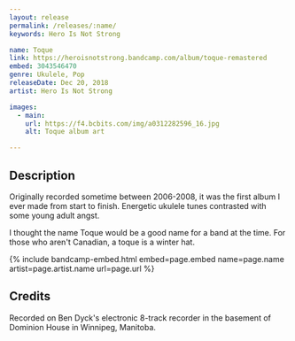 ```yaml
---
layout: release
permalink: /releases/:name/
keywords: Hero Is Not Strong

name: Toque
link: https://heroisnotstrong.bandcamp.com/album/toque-remastered
embed: 3043546470
genre: Ukulele, Pop
releaseDate: Dec 20, 2018
artist: Hero Is Not Strong

images:
  - main:
    url: https://f4.bcbits.com/img/a0312282596_16.jpg
    alt: Toque album art

---
```


## Description

<p>Originally recorded sometime between 2006-2008, it was the first album I ever made from start to finish. Energetic ukulele tunes contrasted with some young adult angst.</p>

<p>I thought the name Toque would be a good name for a band at the time. For those who aren't Canadian, a toque is a winter hat. </p>

<p></p>

{% include bandcamp-embed.html 
  embed=page.embed
  name=page.name
  artist=page.artist.name
  url=page.url
%}


## Credits

<p>Recorded on Ben Dyck's electronic 8-track recorder in the basement of Dominion House in Winnipeg, Manitoba.</p>
